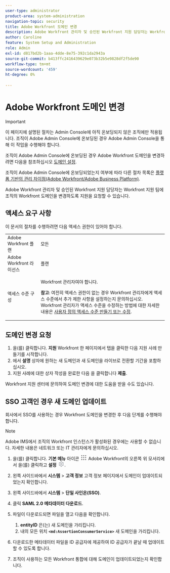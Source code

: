 ```yaml
---
user-type: administrator
product-area: system-administration
navigation-topic: security
title: Adobe Workfront 도메인 변경
description: Adobe Workfront 관리자 및 승인된 Workfront 지원 담당자는 Workfront 지원 팀에 조직의 Workfront 도메인을 변경하도록 지원을 요청할 수 있습니다.
author: Caroline
feature: System Setup and Administration
role: Admin
exl-id: d817bd2b-1aaa-4dde-8e75-392c1da2943a
source-git-commit: b413ffc2416439629e073b32b5e9828df2f5de90
workflow-type: tm+mt
source-wordcount: '459'
ht-degree: 0%

---
```


# Adobe Workfront 도메인 변경

>[!IMPORTANT]
>
>이 페이지에 설명된 절차는 Admin Console에 아직 온보딩되지 않은 조직에만 적용됩니다. 조직이 Adobe Admin Console에 온보딩된 경우 Adobe Admin Console을 통해 이 작업을 수행해야 합니다.
>
>조직이 Adobe Admin Console에 온보딩된 경우 Adobe Workfront 도메인을 변경하려면 다음을 참조하십시오 [도메인 설정](https://helpx.adobe.com/enterprise/using/set-up-identity.html#setup-domains).
>
>조직이 Adobe Admin Console에 온보딩되었는지 여부에 따라 다른 절차 목록은 [플랫폼 기반의 관리 차이점(Adobe Workfront/Adobe Business Platform)](../../../administration-and-setup/get-started-wf-administration/actions-in-admin-console.md).

Adobe Workfront 관리자 및 승인된 Workfront 지원 담당자는 Workfront 지원 팀에 조직의 Workfront 도메인을 변경하도록 지원을 요청할 수 있습니다.

## 액세스 요구 사항

이 문서의 절차를 수행하려면 다음 액세스 권한이 있어야 합니다.

<table style="table-layout:auto"> 
 <col> 
 <col> 
 <tbody> 
  <tr> 
   <td role="rowheader">Adobe Workfront 플랜</td> 
   <td>모든</td> 
  </tr> 
  <tr> 
   <td role="rowheader">Adobe Workfront 라이선스</td> 
   <td>플랜</td> 
  </tr> 
  <tr> 
   <td role="rowheader">액세스 수준 구성</td> 
   <td> <p>Workfront 관리자여야 합니다.</p> <p><b>참고</b>: 여전히 액세스 권한이 없는 경우 Workfront 관리자에게 액세스 수준에서 추가 제한 사항을 설정하는지 문의하십시오. Workfront 관리자가 액세스 수준을 수정하는 방법에 대한 자세한 내용은 <a href="../../../administration-and-setup/add-users/configure-and-grant-access/create-modify-access-levels.md" class="MCXref xref">사용자 정의 액세스 수준 만들기 또는 수정</a>.</p> </td> 
  </tr> 
 </tbody> 
</table>

## 도메인 변경 요청

1. 을(를) 클릭합니다. **지원** Workfront 한 페이지에서 탭을 클릭한 다음 지원 사례 만들기를 시작합니다.
1. 에서 **설명** 상자에 원하는 새 도메인과 새 도메인을 라이브로 전환할 기간을 포함하십시오.
1. 지원 사례에 대한 상자 작성을 완료한 다음 을 클릭합니다 **제출**.

Workfront 지원 센터에 문의하여 도메인 변경에 대한 도움을 받을 수도 있습니다.

## SSO 고객인 경우 새 도메인 업데이트

회사에서 SSO를 사용하는 경우 Workfront 도메인을 변경한 후 다음 단계를 수행해야 합니다.

>[!NOTE]
>
>Adobe IMS에서 조직의 Workfront 인스턴스가 활성화된 경우에는 사용할 수 없습니다. 자세한 내용은 네트워크 또는 IT 관리자에게 문의하십시오.

1. 을(를) 클릭합니다. **기본 메뉴** 아이콘 ![](assets/main-menu-icon.png) Adobe Workfront의 오른쪽 위 모서리에서 을(를) 클릭하고 **설정** ![](assets/gear-icon-settings.png).

1. 왼쪽 사이드바에서 **시스템** > **고객 정보** 고객 정보 페이지에서 도메인이 업데이트되었는지 확인합니다.

1. 왼쪽 사이드바에서 **시스템** > **단일 사인온(SSO)**.

1. 클릭 **SAML 2.0 메타데이터 다운로드**.
1. 파일이 다운로드되면 파일을 열고 다음을 확인합니다.

   1. **entityID** 은(는) 새 도메인을 가리킵니다.
   1. 내의 모든 위치 **`<md:AssertionConsumerService>`** 새 도메인을 가리킵니다.

1. 다운로드한 메타데이터 파일을 ID 공급자에 제공하여 ID 공급자가 끝날 때 업데이트할 수 있도록 합니다.
1. 조직이 사용하는 모든 Workfront 통합에 대해 도메인이 업데이트되었는지 확인합니다.

